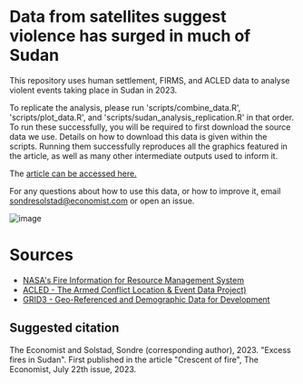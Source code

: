 # Data from satellites suggest violence has surged in much of Sudan

This repository uses human settlement, FIRMS, and ACLED data to analyse violent events taking place in Sudan in 2023.

To replicate the analysis, please run 'scripts/combine_data.R', 'scripts/plot_data.R', and 'scripts/sudan_analysis_replication.R' in that order. To run these successfully, you will be required to first download the source data we use. Details on how to download this data is given within the scripts. Running them successfully reproduces all the graphics featured in the article, as well as many other intermediate outputs used to inform it.

The [article can be accessed here.](https://www.economist.com/graphic-detail/2023/07/20/data-from-satellites-suggest-violence-has-surged-in-much-of-sudan)

For any questions about how to use this data, or how to improve it, email sondresolstad@economist.com or open an issue. 

![image](https://github.com/TheEconomist/fires-in-sudan/assets/16962439/5c9c8725-61de-4b19-b3bd-35d33e2cbadf)

# Sources
* [NASA's Fire Information for Resource Management System](https://firms.modaps.eosdis.nasa.gov/)
* [ACLED - The Armed Conflict Location & Event Data Project)](https://acleddata.com/) 
* [GRID3 - Geo-Referenced and Demographic Data for Development](https://data.grid3.org/)

## Suggested citation
The Economist and Solstad, Sondre (corresponding author), 2023. "Excess fires in Sudan". First published in the article "Crescent of fire", The Economist, July 22th issue, 2023.
